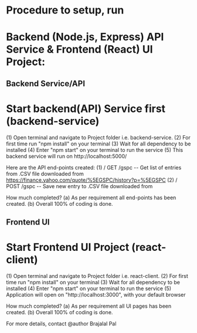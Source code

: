 # Procedure to setup, run 
# Backend (Node.js, Express) API Service & Frontend (React) UI Project:

## Backend Service/API
# Start backend(API) Service first (backend-service)
(1)	Open terminal and navigate to Project folder i.e. backend-service.
(2)	For first time run "npm install" on your terminal
(3)	Wait for all dependency to be installed
(4)	Enter "npm start" on your terminal to run the service
(5)	This backend service will run on http://localhost:5000/

Here are the API end-points created:
(1)	/ GET	/gspc 	-- Get list of entries from .CSV file downloaded from https://finance.yahoo.com/quote/%5EGSPC/history?p=%5EGSPC
(2)	/ POST	/gspc 	-- Save new entry to .CSV file downloaded from

How much completed? 
(a)	As per requirement all end-points has been created.
(b)	Overall 100% of coding is done.


## Frontend UI
# Start Frontend UI Project (react-client)	
(1)	Open terminal and navigate to Project folder i.e. react-client.
(2)	For first time run "npm install" on your terminal
(3)	Wait for all dependency to be installed
(4)	Enter "npm start" on your terminal to run the service
(5)	Application will open on "http://localhost:3000", with your default browser
	
How much completed? 
(a)	As per requirement all UI pages has been created.
(b)	Overall 100% of coding is done.

For more details, contact @author Brajalal Pal
